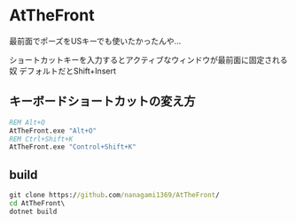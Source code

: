 # AtTheFront

最前面でポーズをUSキーでも使いたかったんや…

ショートカットキーを入力するとアクティブなウィンドウが最前面に固定される奴
デフォルトだとShift+Insert

## キーボードショートカットの変え方

```cmd
REM Alt+O
AtTheFront.exe "Alt+O"
REM Ctrl+Shift+K
AtTheFront.exe "Control+Shift+K"
```

## build

```cmd
git clone https://github.com/nanagami1369/AtTheFront/
cd AtTheFront\
dotnet build

```
